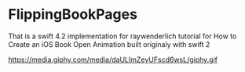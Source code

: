 # FlippingBookPages

That is a swift 4.2 implementation for raywenderlich tutorial for How to Create an iOS Book Open Animation built 
originaly with swift 2

https://media.giphy.com/media/daULImZeyUFscd6wsL/giphy.gif
